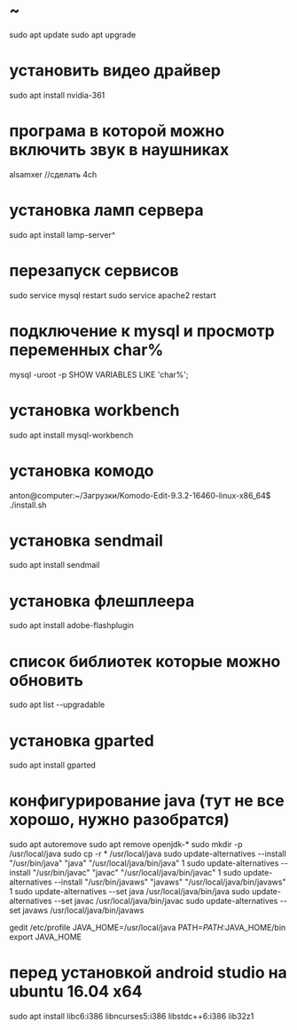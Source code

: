 # ~
sudo apt update
sudo apt upgrade
# установить видео драйвер 
sudo apt install nvidia-361
# програма в которой можно включить звук в наушниках
alsamxer //сделать 4ch
# установка ламп сервера
sudo apt install lamp-server^
# перезапуск сервисов
sudo service mysql restart
sudo service apache2 restart
# подключение к mysql и просмотр переменных char%
mysql -uroot -p
SHOW VARIABLES LIKE 'char%';
# установка workbench
sudo apt install mysql-workbench
# установка комодо
anton@computer:~/Загрузки/Komodo-Edit-9.3.2-16460-linux-x86_64$ ./install.sh
# установка sendmail
sudo apt install sendmail
# установка флешплеера
sudo apt install adobe-flashplugin

# список библиотек которые можно обновить
sudo apt list --upgradable

# установка gparted
sudo apt install gparted

# конфигурирование java (тут не все хорошо, нужно разобратся)
sudo apt autoremove
sudo apt remove openjdk-*
sudo mkdir -p /usr/local/java
sudo cp -r * /usr/local/java
sudo update-alternatives --install "/usr/bin/java" "java" "/usr/local/java/bin/java" 1
sudo update-alternatives --install "/usr/bin/javac" "javac" "/usr/local/java/bin/javac" 1
sudo update-alternatives --install "/usr/bin/javaws" "javaws" "/usr/local/java/bin/javaws" 1
sudo update-alternatives --set java /usr/local/java/bin/java
sudo update-alternatives --set javac /usr/local/java/bin/javac
sudo update-alternatives --set javaws /usr/local/java/bin/javaws

gedit /etc/profile
JAVA_HOME=/usr/local/java
PATH=$PATH:$JAVA_HOME/bin
export JAVA_HOME


# перед установкой android studio на ubuntu 16.04 x64
sudo apt install libc6:i386 libncurses5:i386 libstdc++6:i386 lib32z1
